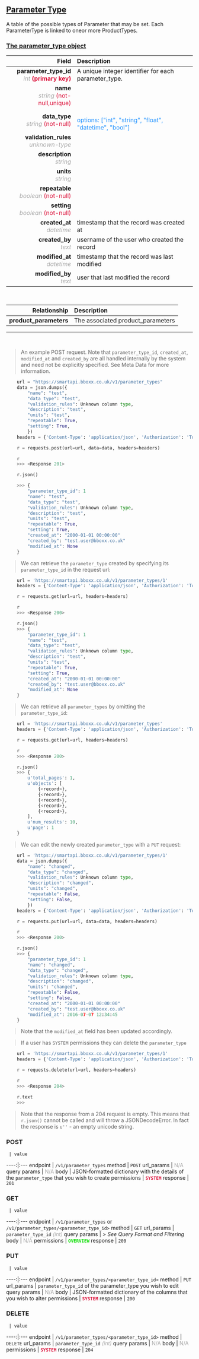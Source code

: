 ## <u>Parameter Type</u>
A table of the possible types of Parameter that may be set. Each ParameterType is linked to oneor more ProductTypes.


### <u>The parameter_type object</u>

Field | Description
------:|:------------
__parameter_type_id__ <br><font color="DarkGray">_int_</font> <font color="Crimson">__(primary key)__</font> | A unique integer identifier for each parameter_type.
__name__ <br><font color="DarkGray">_string_</font> <font color="Crimson">(not-null,unique)</font> | 
__data_type__ <br><font color="DarkGray">_string_</font> <font color="Crimson">(not-null)</font> | <br><font color="DodgerBlue">options: ["int", "string", "float", "datetime", "bool"]</font>
__validation_rules__ <br><font color="DarkGray">_unknown-type_</font> <font color="Crimson"></font> | 
__description__ <br><font color="DarkGray">_string_</font> <font color="Crimson"></font> | 
__units__ <br><font color="DarkGray">_string_</font> <font color="Crimson"></font> | 
__repeatable__ <br><font color="DarkGray">_boolean_</font> <font color="Crimson">(not-null)</font> | 
__setting__ <br><font color="DarkGray">_boolean_</font> <font color="Crimson">(not-null)</font> | 
__created_at__  <br><font color="DarkGray">_datetime_</font> | timestamp that the record was created at
__created_by__  <br><font color="DarkGray">_text_</font>| username of the user who created the record
__modified_at__ <br><font color="DarkGray">_datetime_</font>| timestamp that the record was last modified
__modified_by__ <br><font color="DarkGray">_text_</font>| user that last modified the record

<br>

Relationship | Description
-------------:|:------------
__product_parameters__ | The associated product_parameters


<hr>
<br>

> An example POST request. Note that `parameter_type_id`, `created_at`, `modified_at` and `created_by` are all handled internally by the system and need not be explicitly specified. See Meta Data for more information.

```python
    url = "https://smartapi.bboxx.co.uk/v1/parameter_types"
    data = json.dumps({
		"name": "test",
		"data_type": "test",
		"validation_rules": Unknown column type,
		"description": "test",
		"units": "test",
		"repeatable": True,
		"setting": True,
		})
    headers = {'Content-Type': 'application/json', 'Authorization': 'Token token=A_VALID_TOKEN'}

    r = requests.post(url=url, data=data, headers=headers)

    r
    >>> <Response 201>

    r.json()

    >>> {
		"parameter_type_id": 1
		"name": "test",
		"data_type": "test",
		"validation_rules": Unknown column type,
		"description": "test",
		"units": "test",
		"repeatable": True,
		"setting": True,
		"created_at": "2000-01-01 00:00:00"
		"created_by": "test.user@bboxx.co.uk"
		"modified_at": None
	}
```

> We can retrieve the `parameter_type` created by specifying its `parameter_type_id` in the request url:

```python
    url = 'https://smartapi.bboxx.co.uk/v1/parameter_types/1'
    headers = {'Content-Type': 'application/json', 'Authorization': 'Token token=A_VALID_TOKEN'}

    r = requests.get(url=url, headers=headers)

    r
    >>> <Response 200>

    r.json()
    >>> {
		"parameter_type_id": 1
		"name": "test",
		"data_type": "test",
		"validation_rules": Unknown column type,
		"description": "test",
		"units": "test",
		"repeatable": True,
		"setting": True,
		"created_at": "2000-01-01 00:00:00"
		"created_by": "test.user@bboxx.co.uk"
		"modified_at": None
	}
```

> We can retrieve all `parameter_types` by omitting the `parameter_type_id`:

```python
    url = 'https://smartapi.bboxx.co.uk/v1/parameter_types'
    headers = {'Content-Type': 'application/json', 'Authorization': 'Token token=A_VALID_TOKEN'}

    r = requests.get(url=url, headers=headers)

    r
    >>> <Response 200>

    r.json()
    >>> {
        u'total_pages': 1,
        u'objects': [
            {<record>},
            {<record>},
            {<record>},
            {<record>},
            {<record>},
        ],
        u'num_results': 10,
        u'page': 1
    }
```

> We can edit the newly created `parameter_type` with a `PUT` request:

```python
    url = 'https://smartapi.bboxx.co.uk/v1/parameter_types/1'
    data = json.dumps({
		"name": "changed",
		"data_type": "changed",
		"validation_rules": Unknown column type,
		"description": "changed",
		"units": "changed",
		"repeatable": False,
		"setting": False,
		})
    headers = {'Content-Type': 'application/json', 'Authorization': 'Token token=A_VALID_TOKEN'}

    r = requests.put(url=url, data=data, headers=headers)

    r
    >>> <Response 200>

    r.json()
    >>> {
		"parameter_type_id": 1
		"name": "changed",
		"data_type": "changed",
		"validation_rules": Unknown column type,
		"description": "changed",
		"units": "changed",
		"repeatable": False,
		"setting": False,
		"created_at": "2000-01-01 00:00:00"
		"created_by": "test.user@bboxx.co.uk"
		"modified_at": 2016-07-07 12:34:45
	}
```
> Note that the `modified_at` field has been updated accordingly.

> If a user has `SYSTEM` permissions they can delete the `parameter_type`

```python
    url = 'https://smartapi.bboxx.co.uk/v1/parameter_types/1'
    headers = {'Content-Type': 'application/json', 'Authorization': 'Token token=A_VALID_TOKEN'}

    r = requests.delete(url=url, headers=headers)

    r
    >>> <Response 204>

    r.text
    >>>
```
> Note that the response from a 204 request is empty. This means that `r.json()` cannot be called and will throw a JSONDecodeError. In fact the response is `u''` - an empty unicode string.



### POST
     | value
 ----:|:---
endpoint | `/v1/parameter_types`
method | `POST`
url_params | <font color="DarkGray">N/A</font>
query params | <font color="DarkGray">N/A</font>
body | JSON-formatted dictionary with the details of the `parameter_type` that you wish to create
permissions | <font color="Crimson">__`SYSTEM`__</font>
response | `201`

### GET
     | value
 ----:|:---
endpoint | `/v1/parameter_types` or `/v1/parameter_types/<parameter_type_id>`
method | `GET`
url_params | `parameter_type_id` <font color="DarkGray">_(int)_</font>
query params | *> See Query Format and Filtering*
body | <font color="DarkGray">N/A</font>
permissions | <font color="Jade">__`OVERVIEW`__</font>
response | `200`

### PUT
     | value
 ----:|:---
endpoint | `/v1/parameter_types/<parameter_type_id>`
method | `PUT`
url_params | `parameter_type_id` of the parameter_type you wish to edit
query params | <font color="DarkGray">N/A</font>
body | JSON-formatted dictionary of the columns that you wish to alter
permissions | <font color="Crimson">__`SYSTEM`__</font>
response | `200`

### DELETE
     | value
 ----:|:---
endpoint | `/v1/parameter_types/<parameter_type_id>`
method | `DELETE`
url_params | `parameter_type_id` <font color="DarkGray">_(int)_</font>
query params | <font color="DarkGray">N/A</font>
body | <font color="DarkGray">N/A</font>
permissions | <font color="Crimson">__`SYSTEM`__</font>
response | `204`

    